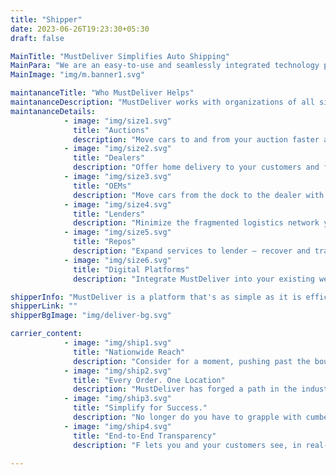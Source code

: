 ```yaml
---
title: "Shipper"
date: 2023-06-26T19:23:30+05:30
draft: false

MainTitle: "MustDeliver Simplifies Auto Shipping"
MainPara: "We are an easy-to-use and seamlessly integrated technology platform that streamlines auto transportation and logistics"
MainImage: "img/m.banner1.svg"

maintananceTitle: "Who MustDeliver Helps"
maintananceDescription: "MustDeliver works with organizations of all sizes to move cars faster and easier."
maintananceDetails:
            - image: "img/size1.svg"
              title: "Auctions"
              description: "Move cars to and from your auction faster and easier, create added value for your consignees, and pay transporters electronically."
            - image: "img/size2.svg"
              title: "Dealers"
              description: "Offer home delivery to your customers and find new inventory for your lot from anywhere in the country"
            - image: "img/size3.svg"
              title: "OEMs"
              description: "Move cars from the dock to the dealer with an integrated transportation solution."
            - image: "img/size4.svg"
              title: "Lenders"
              description: "Minimize the fragmented logistics network you may be using and gain end-to-end visibility across connected platforms. Pick up cars from anywhere and process lease returns with ease."
            - image: "img/size5.svg"
              title: "Repos"
              description: "Expand services to lender – recover and transport, gain greater control over your lot management, and help accelerate the vehicle lifecycle for lenders, clients and partners"
            - image: "img/size6.svg"
              title: "Digital Platforms"
              description: "Integrate MustDeliver into your existing website, app or SaaS solution to offer your customers transportation as part of a comprehensive end-to-end car buying experience."

shipperInfo: "MustDeliver is a platform that's as simple as it is efficient. Begin by creating a free online account today."
shipperLink: ""
shipperBgImage: "img/deliver-bg.svg"

carrier_content:
            - image: "img/ship1.svg"
              title: "Nationwide Reach"
              description: "Consider for a moment, pushing past the boundaries of your local market. MustDeliver steps up with a robust network of vetted and monitored transporters, stretching across the United States, all at the ready to help you deliver or pick up a vehicle, wherever you need."
            - image: "img/ship2.svg"
              title: "Every Order. One Location"
              description: "MustDeliver has forged a path in the industry, creating the first-of-its-kind transportation command center. This is where the convergence of artificial intelligence technology and human support comes into its own. Whether you're shipping one car or a legion of thousands, MustDeliver provides the tools that make it happen, and not just efficiently, but with a surprising ease."
            - image: "img/ship3.svg"
              title: "Simplify for Success."
              description: "No longer do you have to grapple with cumbersome spreadsheets or intricate software that requires endless configuration and management. MustDeliver simplifies the process, with everything you need to quote, ship, track, and pay for car transportation at your fingertips. This seamless blend of advanced AI technology and the human touch is what sets MustDeliver apart, bringing you the future of auto logistics, today."
            - image: "img/ship4.svg"
              title: "End-to-End Transparency"
              description: "F lets you and your customers see, in real-time, exactly where your car is en route. No more sitting around waiting for someone to call you back with an update. And with MustDeliver ETA, the driver will let you know exactly when your car will be delivered."

---
```



